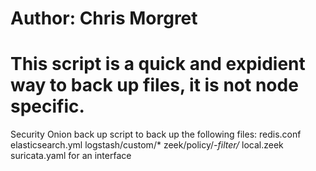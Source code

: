 # Author: Chris Morgret
# This script is a quick and expidient way to back up files, it is not node specific.

Security Onion back up script to back up the following files: 
redis.conf
elasticsearch.yml
logstash/custom/*
zeek/policy/*-filter/*
local.zeek
suricata.yaml for an interface 
